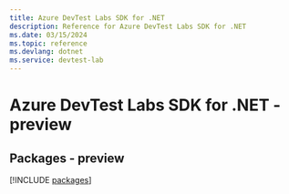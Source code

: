 ```yaml
---
title: Azure DevTest Labs SDK for .NET
description: Reference for Azure DevTest Labs SDK for .NET
ms.date: 03/15/2024
ms.topic: reference
ms.devlang: dotnet
ms.service: devtest-lab
---
```

# Azure DevTest Labs SDK for .NET - preview
## Packages - preview
[!INCLUDE [packages](devtest-labs-index.md)]